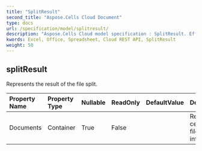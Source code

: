 ```yaml
---
title: "SplitResult"
second_title: "Aspose.Cells Cloud Document"
type: docs
url: /specification/model/splitresult/
description: "Aspose.Cells Cloud model specification : SplitResult. Effortlessly handle Excel and other spreadsheet documents with features like opening, generating, editing, splitting, merging, comparing, and converting."
kwords: Excel, Office, Spreadsheet, Cloud REST API, SplitResult
weight: 50
---
```


## **splitResult**

Represents the result of the file split. 

| Property Name | Property Type | Nullable |  ReadOnly | DefaultValue | Description | 
| :- | :- | :- |:- |  :- | :- |
| Documents | Container | True |  False |  | Represents cells cloud file information. |  

